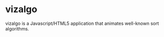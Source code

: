 vizalgo
=======

vizalgo is a Javascript/HTML5 application that animates well-known sort algorithms.